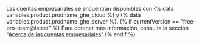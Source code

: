 Las cuentas empresariales se encuentran disponibles con {% data variables.product.prodname_ghe_cloud %} y {% data variables.product.prodname_ghe_server %}. {% if currentVersion == "free-pro-team@latest" %} Para obtener más información, consulta la sección "[Acerca de las cuentas empresariales](/articles/about-enterprise-accounts)".{% endif %}
